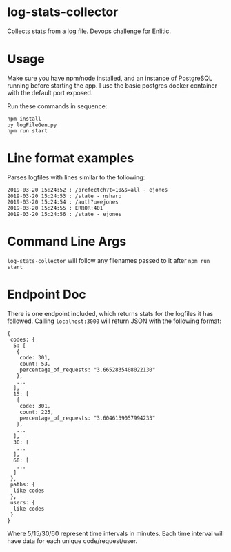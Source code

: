 # log-stats-collector
Collects stats from a log file. Devops challenge for Enlitic.

# Usage
Make sure you have npm/node installed, and an instance of PostgreSQL running before starting the app.
I use the basic postgres docker container with the default port exposed.

Run these commands in sequence:
```
npm install
py logFileGen.py
npm run start
```

# Line format examples
Parses logfiles with lines similar to the following:
```
2019-03-20 15:24:52 : /prefectch?t=10&s=all - ejones
2019-03-20 15:24:53 : /state - nsharp
2019-03-20 15:24:54 : /auth?u=ejones
2019-03-20 15:24:55 : ERROR:401
2019-03-20 15:24:56 : /state - ejones
```

# Command Line Args
`log-stats-collector` will follow any filenames passed to it after `npm run start`

# Endpoint Doc
There is one endpoint included, which returns stats for the logfiles it has followed.
Calling `localhost:3000` will return JSON with the following format:
```
{
 codes: {
  5: [
   {
    code: 301,
    count: 53,
    percentage_of_requests: "3.6652835408022130"
   },
   ...
  ],
  15: [
   {
    code: 301,
    count: 225,
    percentage_of_requests: "3.6046139057994233"
   },
   ...
  ],
  30: [
   ...
  ],
  60: [
   ...
  ]
 },
 paths: {
  like codes
 },
 users: {
  like codes
 }
}
```
Where 5/15/30/60 represent time intervals in minutes. Each time interval will have data for each unique code/request/user.
